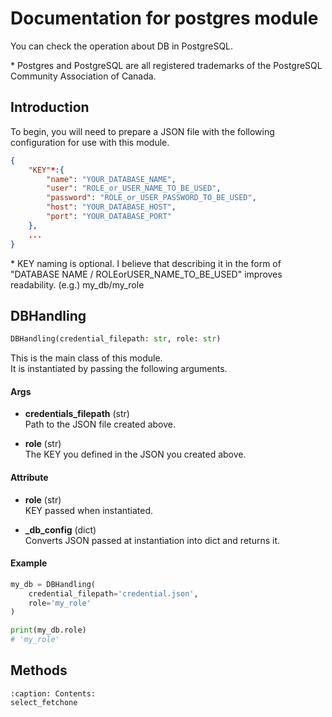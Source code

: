 # Documentation for postgres module
You can check the operation about DB in PostgreSQL.

\* Postgres and PostgreSQL are all registered trademarks of
the PostgreSQL Community Association of Canada.

## Introduction
To begin, you will need to prepare a JSON file with the following configuration for use with this module.

```json
{
    "KEY"*:{
        "name": "YOUR_DATABASE_NAME",
        "user": "ROLE_or_USER_NAME_TO_BE_USED",
        "password": "ROLE_or_USER_PASSWORD_TO_BE_USED",
        "host": "YOUR_DATABASE_HOST",
        "port": "YOUR_DATABASE_PORT"
    },
    ...
}
```
\* KEY naming is optional. I believe that describing it in the form of "DATABASE NAME / ROLEorUSER_NAME_TO_BE_USED" improves readability. (e.g.) my_db/my_role


## DBHandling
```python
DBHandling(credential_filepath: str, role: str)
```
This is the main class of this module.  
It is instantiated by passing the following arguments.

#### Args
- **credentials_filepath** (str)  
    Path to the JSON file created above.

- **role** (str)  
    The KEY you defined in the JSON you created above.

#### Attribute
- **role** (str)  
KEY passed when instantiated.

- **_db_config** (dict)  
Converts JSON passed at instantiation into dict and returns it.

#### Example
```python
my_db = DBHandling(
    credential_filepath='credential.json',
    role='my_role'
)

print(my_db.role)
# 'my_role'
```

## Methods
```{toctree}
:caption: Contents:
select_fetchone
```